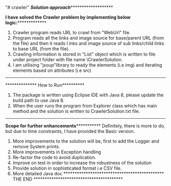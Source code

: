 "# crawler" 
***************************Solution approach**********************************************

******I have solved the Crawler problem by implementing below logic:*******************

1. Crawler program reads URL to crawl from "WebUrl" file.
2. Program reads all the links and image source for base/parent URL (from the file) and then it reads l
   inks and image source of sub links/child links to base URL (from the file).
4. Crawling information is stored in "List<LinkDetails>" object which is written to file under project folder with file name \CrawlerSolution.
5. I am utilising "jsoup"library to ready the elements (i.e img) and iterating  elements based on attributes (i.e src)
   
---------------------------------------------------------------
************** How to Run**********
   1. The package is written using Eclipse IDE with Java 8, please update the build path to use Java 8.
   2. When the user runs the program from Explorer class which has main method and the solution is written to CrawlerSolution.txt file.
-----------------------------------------------------------------
************Scope for further enhancements*********************** 
Definitely, there is more to do, but due to time constraints, I have provided the Basic version. 
1. More improvements to the solution will be, first to add the Logger and remove System prints.
2. More improvements in Exception handling
3. Re-factor the code to avoid duplication.
4. Improve on test in order to increase the robustness of the solution
5. Provide solution in sophisticated format i.e CSV file.
6. More detailed Java doc 
********************************************* THE END ****************************************


 

